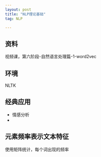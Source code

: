 ```yaml
---
layout: post
title: "NLP理论基础"
tag: NLP

---
```


## 资料

视频课，第六阶段-自然语言处理篇-1-word2vec

## **环境**

NLTK

## **经典应用**

- 情感分析
- 

## **元素频率表示文本特征**

使用矩阵统计，每个词出现的频率

